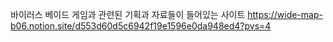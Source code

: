 바이러스 베이드 게임과 관련된 기획과 자료들이 들어있는 사이트
https://wide-map-b06.notion.site/d553d60d5c6942f19e1596e0da948ed4?pvs=4
